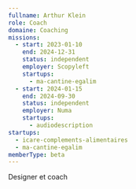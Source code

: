 ```yaml
---
fullname: Arthur Klein
role: Coach
domaine: Coaching
missions:
  - start: 2023-01-10
    end: 2024-12-31
    status: independent
    employer: Scopyleft
    startups:
      - ma-cantine-egalim
  - start: 2024-01-15
    end: 2024-09-30
    status: independent
    employer: Numa
    startups:
      - audiodescription
startups:
  - icare-complements-alimentaires
  - ma-cantine-egalim
memberType: beta
---
```

Designer et coach
